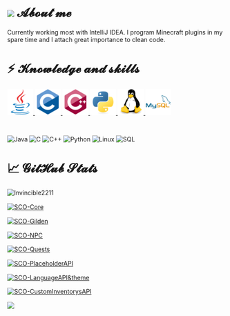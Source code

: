 # <img height="40" src="https://raw.githubusercontent.com/innng/innng/master/assets/kyubey.gif"/> 𝓐𝓫𝓸𝓾𝓽 𝓶𝓮
Currently working most with IntelliJ IDEA. I program Minecraft plugins in my spare time and I attach great importance to clean code.

# ⚡ 𝓚𝓷𝓸𝔀𝓵𝓮𝓭𝓰𝓮 𝓪𝓷𝓭 𝓼𝓴𝓲𝓵𝓵𝓼
<p align="left"> 
<a href="https://www.java.com" target="_blank"> <img src="https://raw.githubusercontent.com/devicons/devicon/master/icons/java/java-original.svg" alt="java" width="60" height="60"/> </a>
<a href="https://docs.microsoft.com/de-de/cpp/c-language/" target="_blank"> <img src="https://raw.githubusercontent.com/devicons/devicon/master/icons/c/c-original.svg" alt="c" width="60" height="60"/> </a>
<a href="https://docs.microsoft.com/de-de/cpp/cpp" target="_blank"> <img src="https://raw.githubusercontent.com/devicons/devicon/master/icons/cplusplus/cplusplus-original.svg" alt="cplusplus" width="60" height="60"/> </a>
<a href="https://www.python.org/" target="_blank"> <img src="https://raw.githubusercontent.com/devicons/devicon/master/icons/python/python-original.svg" alt="python" width="60" height="60"/> </a>
<a href="https://www.linux.org/" target="_blank"> <img src="https://raw.githubusercontent.com/devicons/devicon/master/icons/linux/linux-original.svg" alt="linux" width="60" height="60"/> </a>
<a href="https://www.mysql.com/" target="_blank"> <img src="https://raw.githubusercontent.com/devicons/devicon/master/icons/mysql/mysql-original-wordmark.svg" alt="mysql" width="60" height="60"/> </a> </p><br />

![Java](https://img.shields.io/badge/java-Advanced-green)
![C](https://img.shields.io/badge/c-Beginner-purple)
![C++](https://img.shields.io/badge/c++-Beginner-purple)
![Python](https://img.shields.io/badge/python-Beginner-purple)
![Linux](https://img.shields.io/badge/linux-Beginner-purple)
![SQL](https://img.shields.io/badge/sql-Good-yellow)

# 📈 𝓖𝓲𝓽𝓗𝓾𝓫 𝓢𝓽𝓪𝓽𝓼

<img align="center" src="https://github-readme-stats.vercel.app/api?username=Invincible2211&theme=midnight-purple&show_icons=true&locale=en" alt="Invincible2211" />

<a href="https://github.com/Invincible2211/SCO-Core" target="_blank"> <img align="center" src="https://github-readme-stats.vercel.app/api/pin/?username=Invincible2211&repo=SCO-Core&theme=midnight-purple" alt="SCO-Core"/> </a>

<a href="https://github.com/Invincible2211/SCO-Gilden" target="_blank"> <img align="center" src="https://github-readme-stats.vercel.app/api/pin/?username=Invincible2211&repo=SCO-Gilden&theme=midnight-purple" alt="SCO-Gilden"/> </a>

<a href="https://github.com/Invincible2211/SCO-NPC" target="_blank"> <img align="center" src="https://github-readme-stats.vercel.app/api/pin/?username=Invincible2211&repo=SCO-NPC&theme=midnight-purple" alt="SCO-NPC"/> </a>

<a href="https://github.com/Invincible2211/SCO-Quests" target="_blank"> <img align="center" src="https://github-readme-stats.vercel.app/api/pin/?username=Invincible2211&repo=SCO-Quests&theme=midnight-purple" alt="SCO-Quests"/> </a>

<a href="https://github.com/Invincible2211/SCO-PlaceholderAPI" target="_blank"> <img align="center" src="https://github-readme-stats.vercel.app/api/pin/?username=Invincible2211&repo=SCO-PlaceholderAPI&theme=midnight-purple" alt="SCO-PlaceholderAPI"/> </a>

<a href="https://github.com/Invincible2211/SCO-LanguageAPI" target="_blank"> <img align="center" src="https://github-readme-stats.vercel.app/api/pin/?username=Invincible2211&repo=SCO-LanguageAPI&theme=midnight-purple" alt="SCO-LanguageAPI&theme"/> </a>

<a href="https://github.com/Invincible2211/SCO-CustomInventorysAPI" target="_blank"> <img align="center" src="https://github-readme-stats.vercel.app/api/pin/?username=Invincible2211&repo=SCO-CustomInventorysAPI&theme=midnight-purple" alt="SCO-CustomInventorysAPI"/> </a>

<img align="center" src="https://github-readme-stats.vercel.app/api/top-langs/?username=Invincible2211&theme=midnight-purple" />

<!-- <p><img  src="https://github-readme-stats.vercel.app/api/top-langs?username=Invincible2211&theme=jolly&show_icons=true&locale=en&layout=compact" alt="Invincible2211" /></p><br /> -->
<!-- <p><img align="center" src="https://github-readme-streak-stats.herokuapp.com/?user=Invincible2211&" alt="Invincible2211" /></p> -->

